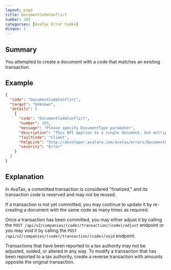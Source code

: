 ```yaml
---
layout: page
title: DocumentCodeConflict
number: 303
categories: [AvaTax Error Codes]
disqus: 1
---
```


## Summary

You attempted to create a document with a code that matches an existing transaction.

## Example

```json
{
  "code": "DocumentCodeConflict",
  "target": "Unknown",
  "details": [
    {
      "code": "DocumentCodeConflict",
      "number": 303,
      "message": "Please specify DocumentType parameter",
      "description": "This API applies to a single document, but multiple documents exist for company '-0-' and code '-1-'.  Please provide the DocumentType parameter to distinguish between them.",
      "faultCode": "Client",
      "helpLink": "http://developer.avalara.com/avatax/errors/DocumentCodeConflict",
      "severity": "Error"
    }
  ]
}
```

## Explanation

In AvaTax, a committed transaction is considered "finalized," and its transaction code is reserved and may not be reused.

If a transaction is not yet committed, you may continue to update it by re-creating a document with the same code as many times as required.

Once a transaction has been committed, you may either adjust it by calling the `POST /api/v2/companies/(code)/transaction/(code)/adjust` endpoint or you may void it by calling the `POST /api/v2/companies/(code)/transaction/(code)/void` endpoint.

Transactions that have been reported to a tax authority may not be adjusted, voided, or altered in any way.  To modify a transaction that has been reported to a tax authority, create a reverse transaction with amounts opposite the original transaction.
